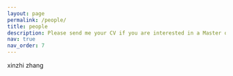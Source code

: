 ```yaml
---
layout: page
permalink: /people/
title: people
description: Please send me your CV if you are interested in a Master or PhD position in SCUT.
nav: true
nav_order: 7
---
```

xinzhi zhang




